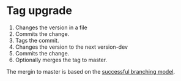 # Tag upgrade

1. Changes the version in a file
2. Commits the change.
3. Tags the commit.
4. Changes the version to the next version-dev
5. Commits the change.
6. Optionally merges the tag to master.


The mergin to master is based on the [successful branching model](http://nvie.com/posts/a-successful-git-branching-model/).